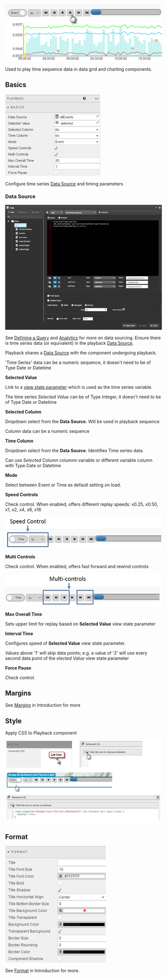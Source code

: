 ![Screenshot](img/playbackhtmllight.jpg)

Used to play time sequence data in data grid and charting components.

## Basics

![Screenshot](img/playbackmenu.jpg)

Configure time series <a href="#data-source">Data Source</a> and timing parameters

### Data Source

![Screenshot](img/playbackdatasource.jpg)

See [Defining a Query](introduction.md#defining-a-query) and [Analytics](introduction.md#analytics) for more on data sourcing. Ensure there is time series data (or equivalent) in the playback <a href="#data-source">Data Source</a>. 

Playback shares a <a href="#data-source">Data Source</a> with the component undergoing playback.

<aside class="admonition tip">'Time Series' data can be a numeric sequence, it doesn't need to be of Type Date or Datetime </aside>

**Selected Value**

Link to a [view state parameter](introduction.md#view-state-parameters) which is used as the time series variable. 

<aside class="admonition tip">The time series <i>Selected Value</i> can be of Type Integer, it doesn't need to be of Type Date or Datetime </aside>

**Selected Column**

Dropdown select from the **Data Source**. Will be used in playback sequence

<aside class="admonition tip">Column data can be a numeric sequence</aside>

**Time Column**

Dropdown select from the **Data Source**. Identifies Time series data. 
 
<aside class="admonition tip">Can use <i>Selected Column</i> columnn variable or different variable column with Type Date or Datetime</aside>

**Mode**

Select between Event or Time as default setting on load. 

**Speed Controls**

Check control. When enabled, offers different replay speeds: x0.25, x0.50, x1, x2, x4, x8, x16

![Screenshot](img/speedcontrolhtmllight.jpg)

**Multi Controls**

Check control. When enabled, offers fast forward and rewind controls

![Screenshot](img/multicontrolshtmllight.jpg)

**Max Overall Time**

Sets upper limit for replay based on **Selected Value** view state parameter

**Interval Time**

Configures speed of **Selected Value** view state parameter.

<aside class="admonition tip">Values above '1' will skip data points; e.g. a value of '2' will use every second data point of the <i>elected Value</i> view state parameter</aside>

**Force Pause**

Check control. 

## Margins

See [Margins](introduction.md#margins) in Introduction for more

## Style

 Apply CSS to Playback component

 ![Screenshot](img/playbackcsshtmllight.jpg)

## Format

![Screenshot](img/3dchartformat.jpg)

See [Format](introduction.md#format) in Introduction for more.



